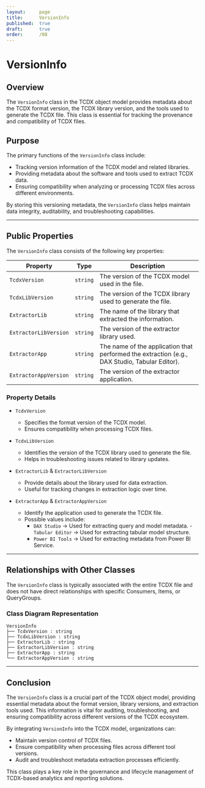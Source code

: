 ```yaml
---
layout:     page
title:      VersionInfo
published:  true
draft:      true
order:      /08
---
```


# VersionInfo

## Overview
The `VersionInfo` class in the TCDX object model provides metadata about the TCDX format version, the TCDX library version, and the tools used to generate the TCDX file. This class is essential for tracking the provenance and compatibility of TCDX files.

## Purpose
The primary functions of the `VersionInfo` class include:
- Tracking version information of the TCDX model and related libraries.
- Providing metadata about the software and tools used to extract TCDX data.
- Ensuring compatibility when analyzing or processing TCDX files across different environments.

By storing this versioning metadata, the `VersionInfo` class helps maintain data integrity, auditability, and troubleshooting capabilities.

---

## Public Properties
The `VersionInfo` class consists of the following key properties:

| Property              | Type       | Description       |
|-----------------------|------------|-------------------|
| `TcdxVersion`         | `string`   | The version of the TCDX model used in the file. |
| `TcdxLibVersion`      | `string`   | The version of the TCDX library used to generate the file. |
| `ExtractorLib`        | `string`   | The name of the library that extracted the information. |
| `ExtractorLibVersion` | `string`   | The version of the extractor library used. |
| `ExtractorApp`        | `string`   | The name of the application that performed the extraction (e.g., DAX Studio, Tabular Editor). |
| `ExtractorAppVersion` | `string`   | The version of the extractor application. |

### Property Details
- `TcdxVersion`  
  - Specifies the format version of the TCDX model.
  - Ensures compatibility when processing TCDX files.

- `TcdxLibVersion`  
  - Identifies the version of the TCDX library used to generate the file.
  - Helps in troubleshooting issues related to library updates.

- `ExtractorLib` & `ExtractorLibVersion`  
  - Provide details about the library used for data extraction.
  - Useful for tracking changes in extraction logic over time.

- `ExtractorApp` & `ExtractorAppVersion`  
  - Identify the application used to generate the TCDX file.
  - Possible values include:  
    - `DAX Studio` → Used for extracting query and model metadata.   - `Tabular Editor` → Used for extracting tabular model structure.
    - `Power BI Tools` → Used for extracting metadata from Power BI Service.

---

## Relationships with Other Classes
The `VersionInfo` class is typically associated with the entire TCDX file and does not have direct relationships with specific Consumers, Items, or QueryGroups.

### Class Diagram Representation
```
VersionInfo
├── TcdxVersion : string
├── TcdxLibVersion : string
├── ExtractorLib : string
├── ExtractorLibVersion : string
├── ExtractorApp : string
└── ExtractorAppVersion : string
```

---

## Conclusion
The `VersionInfo` class is a crucial part of the TCDX object model, providing essential metadata about the format version, library versions, and extraction tools used. This information is vital for auditing, troubleshooting, and ensuring compatibility across different versions of the TCDX ecosystem.

By integrating `VersionInfo` into the TCDX model, organizations can:
- Maintain version control of TCDX files.
- Ensure compatibility when processing files across different tool versions.
- Audit and troubleshoot metadata extraction processes efficiently.

This class plays a key role in the governance and lifecycle management of TCDX-based analytics and reporting solutions.
